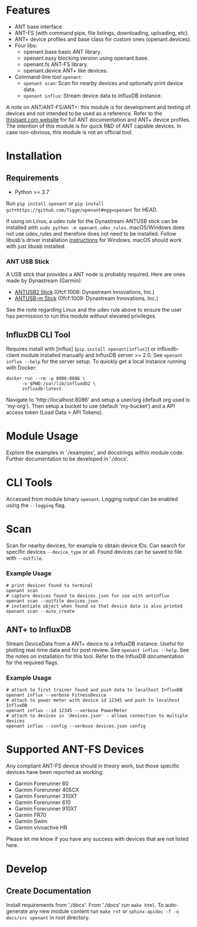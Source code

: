 # Features

* ANT base interface.
* ANT-FS (with command pipe, file listings, downloading, uploading, etc).
* ANT+ device profiles and base class for custom ones (openant.devices).
* Four libs:
    * openant.base basic ANT library.
    * openant.easy blocking version using openant.base.
    * openant.fs ANT-FS library.
    * openant.device ANT+ like devices.
* Command-line tool `openant`:
    * `openant scan`: Scan for nearby devices and optionally print device data.
    * `openant influx`: Stream device data to InfluxDB instance.

A note on ANT/ANT-FS/ANT+: this module is for development and testing of devices and not intended to be used as a reference. Refer to the [thisisant.com website](https://www.thisisant.com/) for full ANT documentation and ANT+ device profiles. The intention of this module is for quick R&D of ANT capable devices. In case non-obvious, this module is not an official tool.

# Installation

## Requirements

* Python >= 3.7

Run `pip install openant` or `pip install git+https://github.com/Tigge/openant#egg=openant` for HEAD.

If using on Linux, a udev rule for the Dynastream ANTUSB stick can be installed with `sudo python -m openant.udev_rules`. macOS/Windows does not use udev_rules and therefore does not need to be installed. Follow libusb's driver installation [instructions](https://github.com/libusb/libusb/wiki/Windows#Driver_Installation) for Windows. macOS should work with just libusb installed.

### ANT USB Stick

A USB stick that provides a ANT node is probably required. Here are ones made by Dynastream (Garmin):

* [ANTUSB2 Stick](http://www.thisisant.com/developer/components/antusb2/) (0fcf:1008: Dynastream Innovations, Inc.)
* [ANTUSB-m Stick](http://www.thisisant.com/developer/components/antusb-m/) (0fcf:1009: Dynastream Innovations, Inc.)

See the note regarding Linux and the udev rule above to ensure the user has permission to run this module without elevated privileges.

## InfluxDB CLI Tool

Requires install with [influx] (`pip install openant[influx]`) or influxdb-client module installed manually and InfluxDB server >= 2.0. See `openant influx --help` for the server setup. To quickly get a local instance running with Docker:

```
docker run --rm -p 8086:8086 \
      -v $PWD:/var/lib/influxdb2 \
      influxdb:latest
```

Navigate to 'http://localhost:8086' and setup a user/org (default org used is 'my-org'). Then setup a bucket to use (default 'my-bucket') and a API access token (Load Data > API Tokens).

# Module Usage

Explore the examples in './examples', and docstrings within module code. Further documentation to be developed in './docs'.

# CLI Tools

Accessed from module binary `openant`. Logging output can be enabled using the `--logging` flag.

# Scan

Scan for nearby devices, for example to obtain device IDs. Can search for specific devices `--device_type` or all. Found devices can be saved to file with `--outfile`.

### Example Usage

```
# print devices found to terminal
openant scan
# capture devices found to devices.json for use with antinflux
openant scan --outfile devices.json
# instantiate object when found so that device data is also printed
openant scan --auto_create
```

## ANT+ to InfluxDB

Stream DeviceData from a ANT+ device to a InfluxDB instance. Useful for plotting real-time data and for post review. See `openant influx --help`. See the notes on installation for this tool. Refer to the InfluxDB documentation for the required flags.

### Example Usage

```
# attach to first trainer found and push data to localhost InfluxDB
openant influx --verbose FitnessDevice
# attach to power meter with device id 12345 and push to localhost InfluxDB
openant influx --id 12345 --verbose PowerMeter
# attach to devices in 'devices.json' - allows connection to multiple devices
openant influx --config --verbose devices.json config
```

# Supported ANT-FS Devices

Any compliant ANT-FS device should in theory work, but those specific devices have been reported as working:

 - Garmin Forerunner 60
 - Garmin Forerunner 405CX
 - Garmin Forerunner 310XT
 - Garmin Forerunner 610
 - Garmin Forerunner 910XT
 - Garmin FR70
 - Garmin Swim
 - Garmin vívoactive HR

Please let me know if you have any success with devices that are not listed here.

# Develop

## Create Documentation

Install requirements from './docs'. From './docs' run `make html`. To auto-generate any new module content run `make rst` or `sphinx-apidoc -f -o docs/src openant` in root directory.
